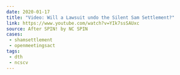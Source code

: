 ```yaml
---
date: 2020-01-17
title: "Video: Will a Lawsuit undo the Silent Sam Settlement?"
link: https://www.youtube.com/watch?v=YIk7ssSAUxc
source: After SPIN! by NC SPIN
cases:
 - shamsettlement
 - openmeetingsact
tags:
 - dth
 - ncscv
---
```

